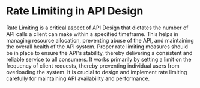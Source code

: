# Rate Limiting in API Design

Rate Limiting is a critical aspect of API Design that dictates the number of API calls a client can make within a specified timeframe. This helps in managing resource allocation, preventing abuse of the API, and maintaining the overall health of the API system. Proper rate limiting measures should be in place to ensure the API's stability, thereby delivering a consistent and reliable service to all consumers. It works primarily by setting a limit on the frequency of client requests, thereby preventing individual users from overloading the system. It is crucial to design and implement rate limiting carefully for maintaining API availability and performance.